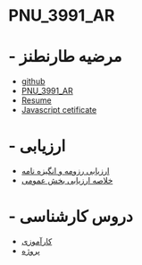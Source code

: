 # PNU_3991_AR
# - مرضیه طارنطنز
  - [github](https://github.com/marziyehtarnatanz)
  - [PNU_3991_AR](https://github.com/marziyehtarnatanz/PNU_3991_AR)
  - [Resume](MyResume.pdf)
  - [Javascript cetificate](html.pdf)
# - ارزیابی
  - [ارزیابی رزومه و انگیزه نامه](XX_GeneralSection_CheckList_AR_3991.pdf)
  - [خلاصه ارزیابی بخش عمومی](XX_GeneralSection_CheckList_AR_39911.pdf)
# - دروس کارشناسی
  - [کارآموزی]()
  - [پروژه]()
